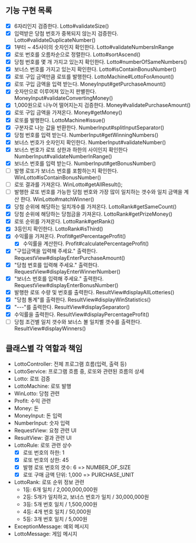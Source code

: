 
## 기능 구현 목록
- [x] 6자리인지 검증한다. Lotto#validateSize()
- [x] 입력받은 당첨 번호가 중복되지 않는지 검증한다. Lotto#validateDuplicateNumber()
- [x] 1부터 ~ 45사이의 숫자인지 확인한다. Lotto#validateNumbersInRange
- [x] 로또 번호를 오름차순으로 정렬한다. Lotto#sortAscend()
- [x] 당첨 번호를 몇 개 가지고 있는지 확인한다. Lotto#numberOfSameNumbers()
- [x] 보너스 번호를 가지고 있는지 확인한다. Lotto#isContainBonusNumber()
- [x] 로또 구입 금액만큼 로또를 발행한다. LottoMachine#LottoForAmount()
- [x] 로또 구입 금액을 입력 받는다. MoneyInput#getPurchaseAmount()
- [x] 숫자만으로 이루어져 있는지 판별한다. MoneyInput#validateConvertingMoney()
- [x] 1,000원으로 나누어 떨어지는지 검증한다. Money#validatePurchaseAmount()
- [x] 로또 구입 금액을 가져온다. Money#getMoney()
- [x] 로또를 발행한다. LottoMachine#issue()
- [x] 구분자로 나눈 값을 반환한다. NumberInput#splitInputSeparator()
- [x] 당첨 번호를 입력 받는다. NumberInput#getWinningNumbers()
- [x] 보너스 번호가 숫자인지 확인한다. NumberInput#validateNumber()
- [x] 보너스 번호가 로또 상한과 하한의 사이인지 확인한다 NumberInput#validateNumberInRange()
- [x] 보너스 번호를 입력 받는다. NumberInput#getBonusNumber()
- [ ] 발행 로또가 보너스 번호를 포함하는지 확인한다. WinLotto#isContainBonusNumber()
- [ ] 로또 결과를 가져온다. WinLotto#getAllResult();
- [ ] 발행한 로또 번호를 가능한 당첨 번호와 가장 많이 일치하는 갯수와 일치 금액을 계산 한다. WinLotto#matchWinner()
- [x] 당첨 순위에 해당하는 일치개수를 가져온다. LottoRank#getSameCount()
- [x] 당첨 순위에 해당하는 당첨금을 가져온다. LottoRank#getPrizeMoney()
- [x] 로또 순위를 가져온다. LottoRank#getRank()
- [x] 3등인지 확인한다. LottoRank#isThird()
- [x] 수익률을 가져온다. Profit#getPercentageProfit()
  - [x] 수익률을 계산한다. Profit#calculatePercentageProfit()
- [x] "구입금액을 입력해 주세요." 출력한다. RequestView#displayEnterPurchaseAmount()
- [x] "당첨 번호를 입력해 주세요." 출력한다. RequestView#displayEnterWinnerNumber()
- [x] "보너스 번호를 입력해 주세요." 출력한다. RequestView#displayEnterBonusNumber()
- [x] 발행한 로또 수량 및 번호를 출력한다. ResultView#displayAllLotteries()
- [x] "당첨 통계"를 출력한다. ResultView#displayWinStatistics()
- [x] "---"를 출력한다. ResultView#displaySeparator()
- [x] 수익률을 출력한다. ResultView#displayPercentageProfit()
- [ ] 당첨 조건별 일치 갯수와 보너스 볼 일치별 갯수를 출력한다. ResultView#displayWinners()

## 클래스별 각 역할과 책임
- LottoController: 전체 프로그램 흐름(입력, 출력 등)
- LottoService: 프로그램 흐름 중, 로또와 관련된 흐름의 상세
- Lotto: 로또 검증
- LottoMachine: 로또 발행
- WinLotto: 당첨 관련
- Profit: 수익 관련
- Money: 돈
- MoneyInput: 돈 입력
- NumberInput: 숫자 입력
- RequestView: 요청 관련 UI
- ResultView: 결과 관련 UI
- LottoRule: 로또 관련 상수
  - [x] 로또 번호의 하한: 1
  - [x] 로또 번호의 상한: 45
  - [x] 발행 로또 번호의 갯수: 6 => NUMBER_OF_SIZE
  - [x] 로또 구매 금액 단위: 1,000 => PURCHASE_UNIT
- LottoRank: 로또 순위 정보 관련
  - 1등: 6개 일치 / 2,000,000,000원
  - 2등: 5개가 일치하고, 보너스 번호가 일치 / 30,000,000원
  - 3등: 5개 번호 일치 / 1,500,000원
  - 4등: 4개 번호 일치 / 50,000원
  - 5등: 3개 번호 일치 / 5,000원
- ExceptionMessage: 예외 메시지
- LottoMessage: 게임 메시지